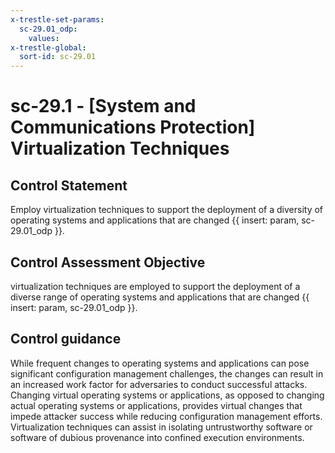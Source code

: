 ```yaml
---
x-trestle-set-params:
  sc-29.01_odp:
    values:
x-trestle-global:
  sort-id: sc-29.01
---
```


# sc-29.1 - \[System and Communications Protection\] Virtualization Techniques

## Control Statement

Employ virtualization techniques to support the deployment of a diversity of operating systems and applications that are changed {{ insert: param, sc-29.01_odp }}.

## Control Assessment Objective

virtualization techniques are employed to support the deployment of a diverse range of operating systems and applications that are changed {{ insert: param, sc-29.01_odp }}.

## Control guidance

While frequent changes to operating systems and applications can pose significant configuration management challenges, the changes can result in an increased work factor for adversaries to conduct successful attacks. Changing virtual operating systems or applications, as opposed to changing actual operating systems or applications, provides virtual changes that impede attacker success while reducing configuration management efforts. Virtualization techniques can assist in isolating untrustworthy software or software of dubious provenance into confined execution environments.
